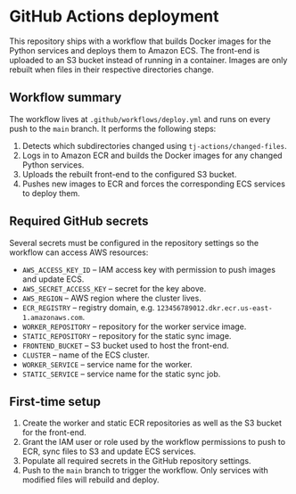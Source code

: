 # GitHub Actions deployment

This repository ships with a workflow that builds Docker images for the Python
services and deploys them to Amazon ECS. The front-end is uploaded to an S3
bucket instead of running in a container. Images are only rebuilt when files in
their respective directories change.

## Workflow summary

The workflow lives at `.github/workflows/deploy.yml` and runs on every push to the
`main` branch. It performs the following steps:

1. Detects which subdirectories changed using `tj-actions/changed-files`.
2. Logs in to Amazon ECR and builds the Docker images for any changed Python
   services.
3. Uploads the rebuilt front-end to the configured S3 bucket.
4. Pushes new images to ECR and forces the corresponding ECS services to deploy
   them.

## Required GitHub secrets

Several secrets must be configured in the repository settings so the workflow can
access AWS resources:

- `AWS_ACCESS_KEY_ID` – IAM access key with permission to push images and update ECS.
- `AWS_SECRET_ACCESS_KEY` – secret for the key above.
- `AWS_REGION` – AWS region where the cluster lives.
- `ECR_REGISTRY` – registry domain, e.g. `123456789012.dkr.ecr.us-east-1.amazonaws.com`.
- `WORKER_REPOSITORY` – repository for the worker service image.
- `STATIC_REPOSITORY` – repository for the static sync image.
- `FRONTEND_BUCKET` – S3 bucket used to host the front-end.
- `CLUSTER` – name of the ECS cluster.
- `WORKER_SERVICE` – service name for the worker.
- `STATIC_SERVICE` – service name for the static sync job.

## First‑time setup

1. Create the worker and static ECR repositories as well as the S3 bucket for
   the front-end.
2. Grant the IAM user or role used by the workflow permissions to push to ECR,
   sync files to S3 and update ECS services.
3. Populate all required secrets in the GitHub repository settings.
4. Push to the `main` branch to trigger the workflow. Only services with modified
   files will rebuild and deploy.
